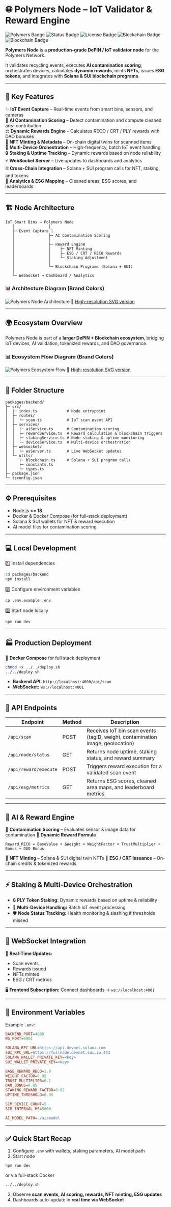 # 🌐 Polymers Node – IoT Validator & Reward Engine

![Polymers Badge](https://img.shields.io/badge/Polymers-Network-00AEEF?style=for-the-badge&logo=vercel&logoColor=white)
![Status Badge](https://img.shields.io/badge/Status-Production--Ready-28A745?style=for-the-badge&logo=github)
![License Badge](https://img.shields.io/badge/License-MIT-FFB400?style=for-the-badge)
![Blockchain Badge](https://img.shields.io/badge/Solana-Integration-9945FF?style=for-the-badge&logo=solana)
![Blockchain Badge](https://img.shields.io/badge/SUI-Integration-6FBCF0?style=for-the-badge&logo=sui)

**Polymers Node** is a **production-grade DePIN / IoT validator node** for the Polymers Network.

It validates recycling events, executes **AI contamination scoring**, orchestrates devices, calculates **dynamic rewards**, mints **NFTs**, issues **ESG tokens**, and integrates with **Solana & SUI blockchain programs**.

---

## 🚀 Key Features

✨ **IoT Event Capture** – Real-time events from smart bins, sensors, and cameras  
🧠 **AI Contamination Scoring** – Detect contamination and compute cleaned area contribution  
⚖️ **Dynamic Rewards Engine** – Calculates RECO / CRT / PLY rewards with DAO bonuses  
🎨 **NFT Minting & Metadata** – On-chain digital twins for scanned items  
📡 **Multi-Device Orchestration** – High-frequency, batch IoT event handling  
🔒 **Staking & Uptime Tracking** – Dynamic rewards based on node reliability  
⚡ **WebSocket Server** – Live updates to dashboards and analytics  
⛓ **Cross-Chain Integration** – Solana + SUI program calls for NFT, staking, and tokens  
🌱 **Analytics & ESG Mapping** – Cleaned areas, ESG scores, and leaderboards  

---

## 🏗 Node Architecture

```text
IoT Smart Bins → Polymers Node
   │               │
   ├─ Event Capture │
   │               ├─ AI Contamination Scoring
   │               │
   │               ├─ Reward Engine
   │               │    ├─ NFT Minting
   │               │    ├─ ESG / CRT / RECO Rewards
   │               │    └─ Staking Adjustment
   │               │
   │               └─ Blockchain Programs (Solana + SUI)
   │
   └─ WebSocket → Dashboard / Analytics
````

### 📊 Architecture Diagram (Brand Colors)

![Polymers Node Architecture](./docs/polymers_node_architecture_brand.png)
🔎 [High-resolution SVG version](./docs/polymers_node_architecture_brand.svg)

---

## 🌍 Ecosystem Overview

Polymers Node is part of a **larger DePIN + Blockchain ecosystem**, bridging IoT devices, AI validation, tokenized rewards, and DAO governance.

### 📊 Ecosystem Flow Diagram (Brand Colors)

![Polymers Ecosystem Flow](./docs/polymers_ecosystem_flow_brand.png)
🔎 [High-resolution SVG version](./docs/polymers_ecosystem_flow_brand.svg)

---

## 📁 Folder Structure

```text
packages/backend/
├─ src/
│  ├─ index.ts             # Node entrypoint
│  ├─ routes/
│  │  └─ scan.ts           # IoT scan event API
│  ├─ services/
│  │  ├─ aiService.ts      # Contamination scoring
│  │  ├─ rewardService.ts  # Reward calculation & blockchain triggers
│  │  ├─ stakingService.ts # Node staking & uptime monitoring
│  │  └─ deviceService.ts  # Multi-device orchestration
│  ├─ websocket/
│  │  └─ wsServer.ts       # Live WebSocket updates
│  └─ utils/
│     ├─ blockchain.ts     # Solana + SUI program calls
│     ├─ constants.ts
│     └─ types.ts
├─ package.json
└─ tsconfig.json
```

---

## ⚙️ Prerequisites

* Node.js **>= 18**
* Docker & Docker Compose (for full-stack deployment)
* Solana & SUI wallets for NFT & reward execution
* AI model files for contamination scoring

---

## 💻 Local Development

1️⃣ Install dependencies

```bash
cd packages/backend
npm install
```

2️⃣ Configure environment variables

```bash
cp .env.example .env
```

3️⃣ Start node locally

```bash
npm run dev
```

---

## 🏭 Production Deployment

🚢 **Docker Compose** for full stack deployment

```bash
chmod +x ../../deploy.sh
../../deploy.sh
```

* **Backend API:** `http://localhost:4000/api/scan`
* **WebSocket:** `ws://localhost:4001`

---

## 🔗 API Endpoints

| Endpoint              | Method | Description                                                                    |
| --------------------- | ------ | ------------------------------------------------------------------------------ |
| `/api/scan`           | POST   | Receives IoT bin scan events (tagID, weight, contamination image, geolocation) |
| `/api/node/status`    | GET    | Returns node uptime, staking status, and reward summary                        |
| `/api/reward/execute` | POST   | Triggers reward execution for a validated scan event                           |
| `/api/esg/metrics`    | GET    | Returns ESG scores, cleaned area maps, and leaderboard metrics                 |

---

## 🧠 AI & Reward Engine

📌 **Contamination Scoring** – Evaluates sensor & image data for contamination
📌 **Dynamic Reward Formula**

```text
Reward_RECO = BaseValue + ΔWeight × WeightFactor + TrustMultiplier + Bonus + DAO Bonus
```

📌 **NFT Minting** – Solana & SUI digital twin NFTs
📌 **ESG / CRT Issuance** – On-chain credits & tokenized rewards

---

## ⚡ Staking & Multi-Device Orchestration

* 🔒 **PLY Token Staking:** Dynamic rewards based on uptime & reliability
* 📡 **Multi-Device Handling:** Batch IoT event processing
* 🛡 **Node Status Tracking:** Health monitoring & slashing if thresholds missed

---

## 📡 WebSocket Integration

📡 **Real-Time Updates:**

* Scan events
* Rewards issued
* NFTs minted
* ESG / CRT metrics

🖥 **Frontend Subscription:**
Connect dashboards → `ws://localhost:4001`

---

## 🌱 Environment Variables

Example `.env`:

```ini
BACKEND_PORT=4000
WS_PORT=4001

SOLANA_RPC_URL=https://api.devnet.solana.com
SUI_RPC_URL=https://fullnode.devnet.sui.io:443
SOLANA_WALLET_PRIVATE_KEY=<key>
SUI_WALLET_PRIVATE_KEY=<key>

BASE_REWARD_RECO=1.0
WEIGHT_FACTOR=0.05
TRUST_MULTIPLIER=0.1
DAO_BONUS=0.05
STAKING_REWARD_FACTOR=0.02
UPTIME_THRESHOLD=0.95

SIM_DEVICE_COUNT=5
SIM_INTERVAL_MS=5000

AI_MODEL_PATH=./ai/model
```

---

## ✅ Quick Start Recap

1. Configure `.env` with wallets, staking parameters, AI model path
2. Start node

```bash
npm run dev
```

or via full-stack Docker

```bash
../../deploy.sh
```

3. Observe **scan events, AI scoring, rewards, NFT minting, ESG updates**
4. Dashboards auto-update in **real time via WebSocket**
